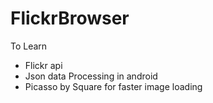 # FlickrBrowser
To Learn
 -  Flickr api
 -  Json data Processing in android
 -  Picasso by Square for faster image loading

